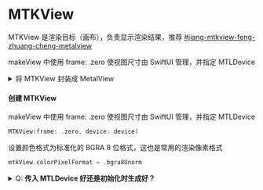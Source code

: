 # MTKView

MTKView 是渲染目标（画布），负责显示渲染结果，推荐 [#jiang-mtkview-feng-zhuang-cheng-metalview](mtkview.md#jiang-mtkview-feng-zhuang-cheng-metalview "mention")

&#x20;makeView 中使用 frame: .zero 使视图尺寸由 SwiftUI 管理，并指定 MTLDevice

<details>

<summary>将 MTKView 封装成 MetalView</summary>

使用 [kua-ping-tai-jian-rong.md](kua-ping-tai-jian-rong.md "mention") 封装的 ViewRepresentable 协议

分离渲染部分 Renderer 作为 Delegate ，而 MetalView 处理 UI 相关部分

```swift
import SwiftUI
import MetalKit

struct MetalView: ViewRepresentable {
    // MARK: - Metal Device
    private let device: MTLDevice
    private let renderer: Renderer
    
    init() {
        guard let defaultDevice = MTLCreateSystemDefaultDevice() else {
            fatalError("Metal is not supported")
        }
        
        // 检查 Metal 4 支持
        guard defaultDevice.supportsFamily(.metal4) else {
            fatalError("Metal 4 is not supported on this device")
        }
        self.device = defaultDevice
        
        do {
            self.renderer = try Renderer(device: device)
        } catch {
            print("Failed to create Metal 4 renderer: \(error)")
            fatalError("Failed to create Metal 4 renderer: \(error)")
        }
    }
    
    // MARK: - 创建视图
#if os(macOS)
    func makeNSView(context: Context) -> MTKView {
        return makeView()
    }
    
    func updateNSView(_ nsView: MTKView, context: Context) {
        // 更新逻辑
    }
#else
    func makeUIView(context: Context) -> MTKView {
        return makeView()
    }
    
    func updateUIView(_ uiView: MTKView, context: Context) {
        // 更新逻辑
    }
#endif
    
    // 共享的视图创建逻辑
    private func makeView() -> MTKView {
        let mtkView = MTKView(frame: .zero, device: device)
        // 配置渲染格式
        mtkView.colorPixelFormat = .bgra8Unorm
        // 设置渲染器代理，分离 UI 和 Renderer
        mtkView.delegate = renderer
        // 配置其他渲染属性
        mtkView.clearColor = MTLClearColor(red: 0.0, green: 0.0, blue: 0.0, alpha: 1.0)
        return mtkView
    }
}
```

</details>

#### 创建 MTKView

makeView 中使用 frame: .zero 使视图尺寸由 SwiftUI 管理，并指定 MTLDevice

```swift
MTKView(frame: .zero, device: device)
```

设置颜色格式为标准化的 BGRA 8 位格式，这也是常用的渲染像素格式

```swift
mtkView.colorPixelFormat = .bgra8Unorm
```

<details>

<summary>Q: <strong>传入 MTLDevice 好还是初始化时生成好？</strong></summary>

初始化阶段时生成适合整个应用只有一出需要用到 MetalView 的情况，如果多处使用请管理好 MTLDevice 实例，使用单例模式或外部传入 MTLDevice 会更保险

```swift
struct MetalView: UIViewRepresentable {
    private let device: MTLDevice
    private let renderer: Renderer
    
    init() {
        self.device = MTLCreateSystemDefaultDevice()!
        self.renderer = Renderer(device: device)
    }
}
```

</details>

